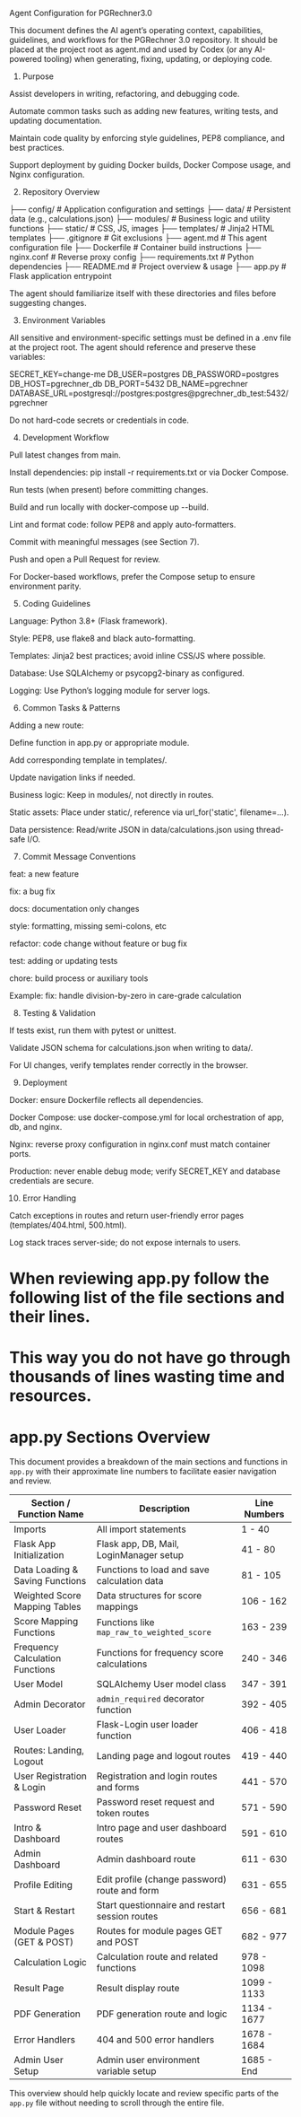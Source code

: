 Agent Configuration for PGRechner3.0

This document defines the AI agent’s operating context, capabilities, guidelines, and workflows for the PGRechner 3.0 repository. It should be placed at the project root as agent.md and used by Codex (or any AI-powered tooling) when generating, fixing, updating, or deploying code.

1. Purpose

Assist developers in writing, refactoring, and debugging code.

Automate common tasks such as adding new features, writing tests, and updating documentation.

Maintain code quality by enforcing style guidelines, PEP8 compliance, and best practices.

Support deployment by guiding Docker builds, Docker Compose usage, and Nginx configuration.

2. Repository Overview

├── config/           # Application configuration and settings
├── data/             # Persistent data (e.g., calculations.json)
├── modules/          # Business logic and utility functions
├── static/           # CSS, JS, images
├── templates/        # Jinja2 HTML templates
├── .gitignore        # Git exclusions
├── agent.md          # This agent configuration file 
├── Dockerfile        # Container build instructions
├── nginx.conf        # Reverse proxy config
├── requirements.txt  # Python dependencies
├── README.md         # Project overview & usage
├── app.py            # Flask application entrypoint

The agent should familiarize itself with these directories and files before suggesting changes.

3. Environment Variables

All sensitive and environment-specific settings must be defined in a .env file at the project root. The agent should reference and preserve these variables:

SECRET_KEY=change-me
DB_USER=postgres
DB_PASSWORD=postgres
DB_HOST=pgrechner_db
DB_PORT=5432
DB_NAME=pgrechner
DATABASE_URL=postgresql://postgres:postgres@pgrechner_db_test:5432/pgrechner

Do not hard-code secrets or credentials in code.

4. Development Workflow

Pull latest changes from main.

Install dependencies: pip install -r requirements.txt or via Docker Compose.

Run tests (when present) before committing changes.

Build and run locally with docker-compose up --build.

Lint and format code: follow PEP8 and apply auto-formatters.

Commit with meaningful messages (see Section 7).

Push and open a Pull Request for review.

For Docker-based workflows, prefer the Compose setup to ensure environment parity.

5. Coding Guidelines

Language: Python 3.8+ (Flask framework).

Style: PEP8, use flake8 and black auto-formatting.

Templates: Jinja2 best practices; avoid inline CSS/JS where possible.

Database: Use SQLAlchemy or psycopg2-binary as configured.

Logging: Use Python’s logging module for server logs.

6. Common Tasks & Patterns

Adding a new route:

Define function in app.py or appropriate module.

Add corresponding template in templates/.

Update navigation links if needed.

Business logic: Keep in modules/, not directly in routes.

Static assets: Place under static/, reference via url_for('static', filename=...).

Data persistence: Read/write JSON in data/calculations.json using thread-safe I/O.

7. Commit Message Conventions

feat: a new feature

fix: a bug fix

docs: documentation only changes

style: formatting, missing semi-colons, etc

refactor: code change without feature or bug fix

test: adding or updating tests

chore: build process or auxiliary tools

Example: fix: handle division-by-zero in care-grade calculation

8. Testing & Validation

If tests exist, run them with pytest or unittest.

Validate JSON schema for calculations.json when writing to data/.

For UI changes, verify templates render correctly in the browser.

9. Deployment

Docker: ensure Dockerfile reflects all dependencies.

Docker Compose: use docker-compose.yml for local orchestration of app, db, and nginx.

Nginx: reverse proxy configuration in nginx.conf must match container ports.

Production: never enable debug mode; verify SECRET_KEY and database credentials are secure.

10. Error Handling

Catch exceptions in routes and return user-friendly error pages (templates/404.html, 500.html).

Log stack traces server-side; do not expose internals to users.

# When reviewing app.py follow the following list of the file sections and their lines. 
# This way you do not have go through thousands of lines wasting time and resources. 

# app.py Sections Overview

This document provides a breakdown of the main sections and functions in `app.py` with their approximate line numbers to facilitate easier navigation and review.

| Section / Function Name           | Description                                      | Line Numbers |
|---------------------------------|--------------------------------------------------|--------------|
| Imports                         | All import statements                            | 1 - 40       |
| Flask App Initialization        | Flask app, DB, Mail, LoginManager setup          | 41 - 80      |
| Data Loading & Saving Functions | Functions to load and save calculation data      | 81 - 105     |
| Weighted Score Mapping Tables   | Data structures for score mappings                | 106 - 162    |
| Score Mapping Functions         | Functions like `map_raw_to_weighted_score`        | 163 - 239    |
| Frequency Calculation Functions | Functions for frequency score calculations        | 240 - 346    |
| User Model                     | SQLAlchemy User model class                        | 347 - 391    |
| Admin Decorator                | `admin_required` decorator function                | 392 - 405    |
| User Loader                   | Flask-Login user loader function                   | 406 - 418    |
| Routes: Landing, Logout       | Landing page and logout routes                      | 419 - 440    |
| User Registration & Login    | Registration and login routes and forms            | 441 - 570    |
| Password Reset               | Password reset request and token routes            | 571 - 590    |
| Intro & Dashboard            | Intro page and user dashboard routes               | 591 - 610    |
| Admin Dashboard             | Admin dashboard route                               | 611 - 630    |
| Profile Editing             | Edit profile (change password) route and form      | 631 - 655    |
| Start & Restart             | Start questionnaire and restart session routes     | 656 - 681    |
| Module Pages (GET & POST)   | Routes for module pages GET and POST                | 682 - 977    |
| Calculation Logic           | Calculation route and related functions             | 978 - 1098   |
| Result Page                | Result display route                                | 1099 - 1133  |
| PDF Generation             | PDF generation route and logic                      | 1134 - 1677 |
| Error Handlers             | 404 and 500 error handlers                          | 1678 - 1684 |
| Admin User Setup           | Admin user environment variable setup              | 1685 - End   |

This overview should help quickly locate and review specific parts of the `app.py` file without needing to scroll through the entire file.